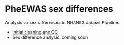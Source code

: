 # PheEWAS sex differences

Analysis on sex differences in NHANES dataset 
Pipeline: 
- [Initial cleaning and QC](https://nbviewer.jupyter.org/github/tomszar/PheEWAS_sexdiff/blob/main/Code/01_PheEWAS_sex_diff.ipynb)
- Sex difference analysis: coming soon
